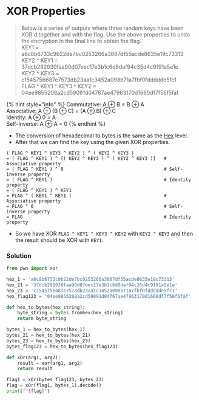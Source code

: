 # XOR Properties

> Below is a series of outputs where three random keys have been XOR'd together and with the flag. Use the above properties to undo the encryption in the final line to obtain the flag.\
> KEY1 = a6c8b6733c9b22de7bc0253266a3867df55acde8635e19c73313\
> KEY2 ^ KEY1 = 37dcb292030faa90d07eec17e3b1c6d8daf94c35d4c9191a5e1e\
> KEY2 ^ KEY3 = c1545756687e7573db23aa1c3452a098b71a7fbf0fddddde5fc1\
> FLAG ^ KEY1 ^ KEY3 ^ KEY2 = 04ee9855208a2cd59091d04767ae47963170d1660df7f56f5faf

{% hint style="info" %}
Commutative: A ⊕ B = B ⊕ A\
Associative: A ⊕ (B ⊕ C) = (A ⊕ B) ⊕ C\
Identity: A ⊕ 0 = A\
Self-Inverse: A ⊕ A = 0
{% endhint %}

* The conversion of hexadecimal to bytes is the same as the [Hex](../encoding/hex.md) level.
* After that we can find the key using the given XOR properties.

```
( FLAG ^ KEY1 ^ KEY3 ^ KEY2 ) ^ ( KEY2 ^ KEY3 ) 
= ( FLAG ^ KEY1 ) ^ [( KEY2 ^ KEY3 ) ^ ( KEY2 ^ KEY3 )]   # Associative property
= ( FLAG ^ KEY1 ) ^ 0                                     # Self-inverse property
= ( FLAG ^ KEY1 )                                         # Identity property
= ( FLAG ^ KEY1 ) ^ KEY1
= FLAG ^ ( KEY1 ^ KEY1 )                                  # Associative property
= FLAG ^ 0                                                # Self-inverse property
= FLAG                                                    # Identity property
```

* So we have XOR `FLAG ^ KEY1 ^ KEY3 ^ KEY2` with `KEY2 ^ KEY3` and then the result should be XOR with `KEY1`.

### Solution

```python
from pwn import xor

hex_1 = 'a6c8b6733c9b22de7bc0253266a3867df55acde8635e19c73313'
hex_21 = '37dcb292030faa90d07eec17e3b1c6d8daf94c35d4c9191a5e1e'
hex_23 = 'c1545756687e7573db23aa1c3452a098b71a7fbf0fddddde5fc1'
hex_flag123 = '04ee9855208a2cd59091d04767ae47963170d1660df7f56f5faf'

def hex_to_bytes(hex_string):
	byte_string = bytes.fromhex(hex_string)
	return byte_string

bytes_1 = hex_to_bytes(hex_1)
bytes_21 = hex_to_bytes(hex_21)
bytes_23 = hex_to_bytes(hex_23)
bytes_flag123 = hex_to_bytes(hex_flag123)

def xOr(arg1, arg2):
	result = xor(arg1, arg2)
	return result

flag1 = xOr(bytes_flag123, bytes_23)
flag = xOr(flag1, bytes_1).decode()
print(f"{flag}")
```
